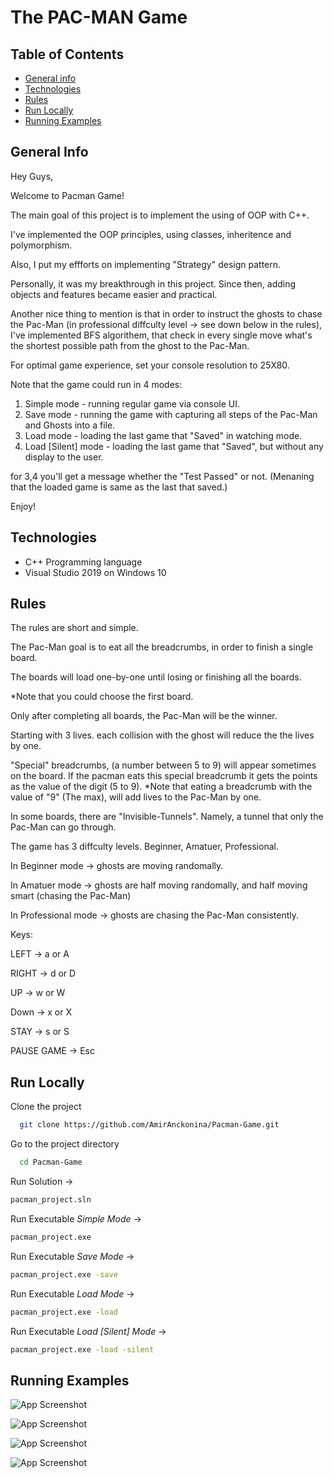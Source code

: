 
# The PAC-MAN Game

## Table of Contents
* [General info](#general-info)
* [Technologies](#technologies)
* [Rules](#rules)
* [Run Locally](#run-locally)
* [Running Examples](#running-examples)

## General Info
Hey Guys,

Welcome to Pacman Game!

The main goal of this project is to implement the using of OOP with C++.

I've implemented the OOP principles, using classes, inheritence and polymorphism.

Also, I put my effforts on implementing "Strategy" design pattern.

Personally, it was my breakthrough in this project. Since then, adding objects and features became easier and practical.

Another nice thing to mention is that in order to instruct the ghosts to chase the Pac-Man (in professional diffculty level -> see down below in the rules), I've implemented BFS algorithem, that check in every single move what's the shortest possible path from the ghost to the Pac-Man.

For optimal game experience, set your console resolution to 25X80.

Note that the game could run in 4 modes:

1. Simple mode - running regular game via console UI.
2. Save mode - running the game with capturing all steps of the Pac-Man and Ghosts into a file.
3. Load mode - loading the last game that "Saved" in watching mode.
4. Load [Silent] mode - loading the last game that "Saved", but without any display to the user.

for 3,4 you'll get a message whether the "Test Passed" or not. (Menaning that the loaded game is same as the last that saved.)

Enjoy!

## Technologies
- C++ Programming language 
- Visual Studio 2019 on Windows 10

## Rules
The rules are short and simple.

The Pac-Man goal is to eat all the breadcrumbs, in order to finish a single board.

The boards will load one-by-one until losing or finishing all the boards.

*Note that you could choose the first board.

Only after completing all boards, the Pac-Man will be the winner.

Starting with 3 lives. each collision with the ghost will reduce the the lives by one.

"Special" breadcrumbs, (a number between 5 to 9) will appear sometimes on the board.
If the pacman eats this special breadcrumb it gets the points as the value of the digit (5 to 9).
*Note that eating a breadcrumb with the value of "9" (The max), will add lives to the Pac-Man by one.

In some boards, there are "Invisible-Tunnels". Namely, a tunnel that only the Pac-Man can go through. 

The game has 3 diffculty levels. Beginner, Amatuer, Professional.

In Beginner mode -> ghosts are moving randomally.

In Amatuer mode -> ghosts are half moving randomally, and half moving smart (chasing the Pac-Man)

In Professional mode -> ghosts are chasing the Pac-Man consistently.

Keys:

LEFT -> a or A

RIGHT -> d or D

UP -> w or W

Down -> x or X

STAY -> s or S

PAUSE GAME -> Esc


## Run Locally

Clone the project

```bash
  git clone https://github.com/AmirAnckonina/Pacman-Game.git
```

Go to the project directory

```bash
  cd Pacman-Game
```

Run Solution ->
```bash
pacman_project.sln
```

Run Executable *Simple Mode* ->
```bash
pacman_project.exe
```

Run Executable  *Save Mode* ->
```bash
pacman_project.exe -save
```

Run Executable  *Load Mode* ->
```bash
pacman_project.exe -load
```

Run Executable  *Load [Silent] Mode* ->
```bash
pacman_project.exe -load -silent
```

## Running Examples


![App Screenshot](https://github.com/AmirAnckonina/Pacman-Game/blob/c832fa59aeedf8c0e997cbc2ab4afc989e73b8ab/Screenshots/Board.jpg)


![App Screenshot](https://github.com/AmirAnckonina/Pacman-Game/blob/c832fa59aeedf8c0e997cbc2ab4afc989e73b8ab/Screenshots/Board2.jpg)


![App Screenshot](https://github.com/AmirAnckonina/Pacman-Game/blob/c832fa59aeedf8c0e997cbc2ab4afc989e73b8ab/Screenshots/Board3.jpg)


![App Screenshot](https://github.com/AmirAnckonina/Pacman-Game/blob/c832fa59aeedf8c0e997cbc2ab4afc989e73b8ab/Screenshots/TinyBoard.jpg)
